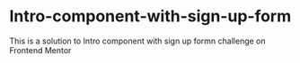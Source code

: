 # Intro-component-with-sign-up-form
This is a solution to Intro component with sign up formn challenge on Frontend Mentor
